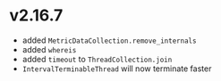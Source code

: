 # v2.16.7

* added `MetricDataCollection.remove_internals`
* added `whereis`
* added `timeout` to `ThreadCollection.join`
* `IntervalTerminableThread` will now terminate faster
